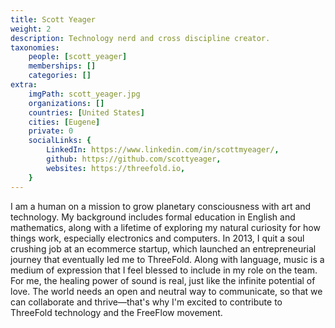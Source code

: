 ```yaml
---
title: Scott Yeager
weight: 2
description: Technology nerd and cross discipline creator.
taxonomies:
    people: [scott_yeager]
    memberships: []
    categories: []
extra:
    imgPath: scott_yeager.jpg
    organizations: []
    countries: [United States]
    cities: [Eugene]
    private: 0
    socialLinks: {
        LinkedIn: https://www.linkedin.com/in/scottmyeager/,
        github: https://github.com/scottyeager,
        websites: https://threefold.io,
    }
---
```



I am a human on a mission to grow planetary consciousness with art and technology. My background includes formal education in English and mathematics, along with a lifetime of exploring my natural curiosity for how things work, especially electronics and computers. In 2013, I quit a soul crushing job at an ecommerce startup, which launched an entrepreneurial journey that eventually led me to ThreeFold. Along with language, music is a medium of expression that I feel blessed to include in my role on the team. For me, the healing power of sound is real, just like the infinite potential of love. The world needs an open and neutral way to communicate, so that we can collaborate and thrive—that's why I'm excited to contribute to ThreeFold technology and the FreeFlow movement.
